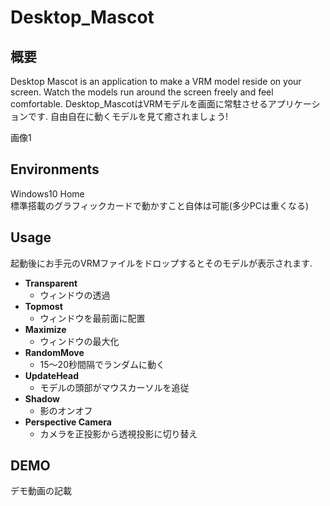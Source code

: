 # Desktop_Mascot
## 概要
Desktop Mascot is an application to make a VRM model reside on your screen.
Watch the models run around the screen freely and feel comfortable.
Desktop_MascotはVRMモデルを画面に常駐させるアプリケーションです.
自由自在に動くモデルを見て癒されましょう!

画像1

## Environments
Windows10 Home  
標準搭載のグラフィックカードで動かすこと自体は可能(多少PCは重くなる)

## Usage
起動後にお手元のVRMファイルをドロップするとそのモデルが表示されます.

- **Transparent**
  - ウィンドウの透過
- **Topmost**
  - ウィンドウを最前面に配置
- **Maximize**            
  - ウィンドウの最大化
- **RandomMove**          
  - 15～20秒間隔でランダムに動く
- **UpdateHead**          
  - モデルの頭部がマウスカーソルを追従
- **Shadow**              
  - 影のオンオフ
- **Perspective Camera**  
  - カメラを正投影から透視投影に切り替え


## DEMO
デモ動画の記載

